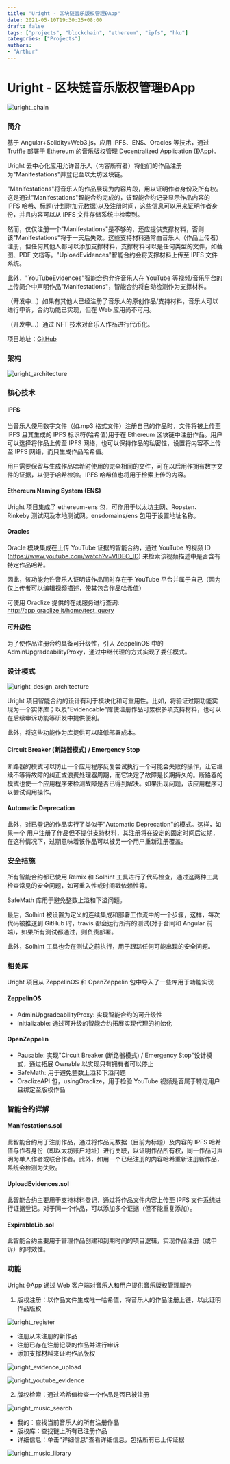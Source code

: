 ```yaml
---
title: "Uright - 区块链音乐版权管理ÐApp"
date: 2021-05-10T19:30:25+08:00
draft: false
tags: ["projects", "blockchain", "ethereum", "ipfs", "hku"]
categories: ["Projects"]
authors:
- "Arthur"
---
```


# Uright - 区块链音乐版权管理ÐApp

![uright_chain](https://cdn.jsdelivr.net/gh/pseudoyu/image_hosting@master/hugo_images/uright_chain.png)

### 简介

基于 Angular+Solidity+Web3.js，应用 IPFS、ENS、Oracles 等技术，通过 Truffle 部署于 Ethereum 的音乐版权管理 Decentralized Application (ÐApp)。

Uright 去中心化应用允许音乐人（内容所有者）将他们的作品注册为"Manifestations"并登记至以太坊区块链。

"Manifestations"将音乐人的作品展现为内容片段，用以证明作者身份及所有权。这是通过"Manifestations"智能合约完成的，该智能合约记录显示作品内容的 IPFS 哈希、标题(计划附加元数据)以及注册时间，这些信息可以用来证明作者身份，并且内容可以从 IPFS 文件存储系统中检索到。

然而，仅仅注册一个"Manifestations"是不够的，还应提供支撑材料，否则该"Manifestations"将于一天后失效。这些支持材料通常由音乐人（作品上传者）注册，但任何其他人都可以添加支撑材料，支撑材料可以是任何类型的文件，如截图、PDF 文档等。"UploadEvidences"智能合约会将支撑材料上传至 IPFS 文件系统。

此外，"YouTubeEvidences"智能合约允许音乐人在 YouTube 等视频/音乐平台的上传简介中声明作品"Manifestations"，智能合约将自动检测作为支撑材料。

（开发中...）如果有其他人已经注册了音乐人的原创作品/支持材料，音乐人可以进行申诉，合约功能已实现，但在 Web 应用尚不可用。

（开发中...）通过 NFT 技术对音乐人作品进行代币化。

项目地址：[GitHub](https://github.com/pseudoyu/Uright)

### 架构

![uright_architecture](https://cdn.jsdelivr.net/gh/pseudoyu/image_hosting@master/hugo_images/uright_architecture.png)

### 核心技术

#### IPFS

当音乐人使用数字文件（如.mp3 格式文件）注册自己的作品时，文件将被上传至 IPFS 且其生成的 IPFS 标识符(哈希值)用于在 Ethereum 区块链中注册作品。用户可以选择将作品上传至 IPFS 网络，也可以保持作品的私密性，设置将内容不上传至 IPFS 网络，而只生成作品哈希值。

用户需要保留与生成作品哈希时使用的完全相同的文件，可在以后用作拥有数字文件的证据，以便于哈希检验。IPFS 哈希值也将用于检索上传的内容。

#### Ethereum Naming System (ENS)

Uright 项目集成了 ethereum-ens 包，可作用于以太坊主网、Ropsten、Rinkeby 测试网及本地测试网。ensdomains/ens 包用于设置地址名称。

#### Oracles

Oracle 模块集成在上传 YouTube 证据的智能合约，通过 YouTube 的视频 ID (https://www.youtube.com/watch?v=VIDEO_ID) 来检索该视频描述中是否含有特定作品哈希。

因此，该功能允许音乐人证明该作品同时存在于 YouTube 平台并属于自己（因为仅上传者可以编辑视频描述，使其包含作品哈希值）

可使用 Oraclize 提供的在线服务进行查询: http://app.oraclize.it/home/test_query

#### 可升级性

为了使作品注册合约具备可升级性，引入 ZeppelinOS 中的 AdminUpgradeabilityProxy，通过中继代理的方式实现了委任模式。

### 设计模式

![uright_design_architecture](https://cdn.jsdelivr.net/gh/pseudoyu/image_hosting@master/hugo_images/uright_design_architecture.png)

Uright 项目智能合约的设计有利于模块化和可重用性。比如，将验证过期功能实现为一个实体库；以及"Evidencable"库使注册作品可累积多项支持材料，也可以在后续申诉功能等研发中提供便利。

此外，将这些功能作为库提供可以降低部署成本。

#### Circuit Breaker (断路器模式) / Emergency Stop

断路器的模式可以防止一个应用程序反复尝试执行一个可能会失败的操作，让它继续不等待故障的纠正或浪费处理器周期，而它决定了故障是长期持久的。断路器的模式也使一个应用程序来检测故障是否已得到解决。如果出现问题，该应用程序可以尝试调用操作。

#### Automatic Deprecation

此外，对已登记的作品实行了类似于"Automatic Deprecation"的模式。这样，如果一个
用户注册了作品但不提供支持材料，其注册将在设定的固定时间后过期，在这种情况下，过期意味着该作品可以被另一个用户重新注册覆盖。

### 安全措施

所有智能合约都已使用 Remix 和 Solhint 工具进行了代码检查，通过这两种工具检查常见的安全问题，如可重入性或时间戳依赖性等。

SafeMath 库用于避免整数上溢和下溢问题。

最后，Solhint 被设置为定义的连续集成和部署工作流中的一个步骤，这样，每次代码被推送到 GitHub 时，travis 都会运行所有的测试(对于合同和 Angular 前端)，如果所有测试都通过，则负责部署。

此外，Solhint 工具也会在测试之前执行，用于跟踪任何可能出现的安全问题。

### 相关库

Uright 项目从 ZeppelinOS 和 OpenZeppelin 包中导入了一些库用于功能实现

#### ZeppelinOS

- AdminUpgradeabilityProxy: 实现智能合约的可升级性
- Initializable: 通过可升级的智能合约拓展实现代理的初始化

#### OpenZeppelin

- Pausable: 实现"Circuit Breaker (断路器模式) / Emergency Stop"设计模式，通过拓展 Ownable 以实现只有拥有者可以停止
- SafeMath: 用于避免整数上溢和下溢问题
- OraclizeAPI 包，usingOraclize，用于检验 YouTube 视频是否属于特定用户且绑定至版权作品

### 智能合约详解

#### Manifestations.sol

此智能合约用于注册作品，通过将作品元数据（目前为标题）及内容的 IPFS 哈希值与作者身份（即以太坊账户地址）进行关联，以证明作品所有权，同一作品可声明为单人作者或联合作者。此外，如用一个已经注册的内容哈希重新注册新作品，系统会检测为失败。

#### UploadEvidences.sol

此智能合约主要用于支持材料登记，通过将作品文件内容上传至 IPFS 文件系统进行证据登记。对于同一个作品，可以添加多个证据（但不能重复添加）。

#### ExpirableLib.sol

此智能合约主要用于管理作品创建和到期时间的项目逻辑，实现作品注册（或申诉）的时效性。

### 功能

Uright ÐApp 通过 Web 客户端对音乐人和用户提供音乐版权管理服务

1. 版权注册：以作品文件生成唯一哈希值，将音乐人的作品注册上链，以此证明作品版权

![uright_register](https://cdn.jsdelivr.net/gh/pseudoyu/image_hosting@master/hugo_images/uright_register.png)

- 注册从未注册的新作品
- 注册已存在注册记录的作品并进行申诉
- 添加支撑材料来证明作品版权

![uright_evidence_upload](https://cdn.jsdelivr.net/gh/pseudoyu/image_hosting@master/hugo_images/uright_evidence_upload.png)

![uright_youtube_evidence](https://cdn.jsdelivr.net/gh/pseudoyu/image_hosting@master/hugo_images/uright_youtube_evidence.png)

2. 版权检索：通过哈希值检查一个作品是否已被注册

![uright_music_search](https://cdn.jsdelivr.net/gh/pseudoyu/image_hosting@master/hugo_images/uright_music_search.png)

- 我的：查找当前音乐人的所有注册作品
- 版权库：查找链上所有已注册作品
- 详细信息：单击“详细信息”查看详细信息，包括所有已上传证据

![uright_music_library](https://cdn.jsdelivr.net/gh/pseudoyu/image_hosting@master/hugo_images//uright_music_library.png)
